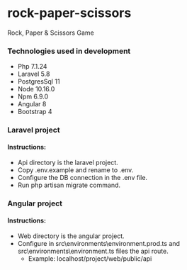 # rock-paper-scissors
Rock, Paper &amp; Scissors Game

### Technologies used in development

  * Php 7.1.24
  * Laravel 5.8
  * PostgresSql 11
  * Node 10.16.0
  * Npm 6.9.0
  * Angular 8
  * Bootstrap 4
  

### Laravel project

#### Instructions:

  * Api directory is the laravel project.
  * Copy .env.example and rename to .env.
  * Configure the DB connection in the .env file.
  * Run php artisan migrate command.
  
### Angular project

#### Instructions:

  * Web directory is the angular project.
  * Configure in src\environments\environment.prod.ts and src\environments\environment.ts files the api route.
    * Example: localhost/project/web/public/api
